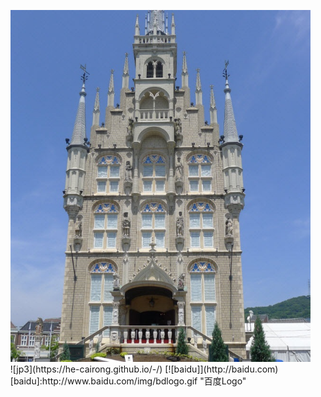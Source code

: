 <ul type="circle">
  <img src="jp3.jpg">
  ![jp3](https://he-cairong.github.io/-/)
  [![baidu]](http://baidu.com) 
  [baidu]:http://www.baidu.com/img/bdlogo.gif "百度Logo"
</ul>
